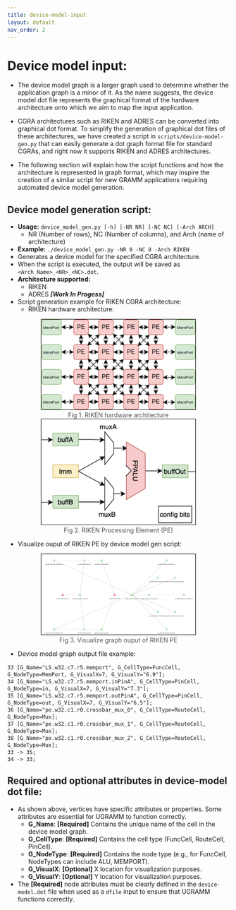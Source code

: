 ```yaml
---
title: device-model-input
layout: default
nav_order: 2
---
```


# Device model input:

- The device model graph is a larger graph used to determine whether the application graph is a minor of it. As the name suggests, the device model dot file represents the graphical format of the hardware architecture onto which we aim to map the input application.

- CGRA architectures such as RIKEN and ADRES can be converted into graphical dot format. To simplify the generation of graphical dot files of these architectures, we have created a script in `scripts/device-model-gen.py` that can easily generate a dot graph format file for standard CGRAs, and right now it supports RIKEN and ADRES architectures.

- The following section will explain how the script functions and how the architecture is represented in graph format, which may inspire the creation of a similar script for new GRAMM applications requiring automated device model generation.

## Device model generation script:
- **Usage:** `device_model_gen.py [-h] [-NR NR] [-NC NC] [-Arch ARCH]`
    - NR (Number of rows), NC (Number of columns), and Arch (name of architecture)
- **Example:** `./device_model_gen.py -NR 8 -NC 8 -Arch RIKEN`
- Generates a device model for the specified CGRA architecture.
- When the script is executed, the output will be saved as `<Arch_Name>_<NR>_<NC>.dot`.
- **Architecture supported:**
    - RIKEN
    - ADRES ***[Work In Progess]***
- Script generation example for RIKEN CGRA architecture:
    - RIKEN hardware architecture:
<div style="text-align: center;">
    <img src="../../assets/Riken_arch.png" alt="Fig 1. RIKEN hardware architecture" style="border: 1px solid black; width: 350px;">
    <figcaption style="font-size: 14px; color: #555;">Fig 1. RIKEN hardware architecture</figcaption>
</div>

<div style="text-align: center;">
    <img src="../../assets/riken_pe.png" alt="Fig 2. RIKEN Processing Element (PE)" style="border: 1px solid black; width: 350px;">
    <figcaption style="font-size: 14px; color: #555;">Fig 2. RIKEN Processing Element (PE)</figcaption>
</div>

- Visualize ouput of RIKEN PE by device model gen script: 
<div style="text-align: center;">
    <img src="../../assets/pe_dot_graph.jpeg" alt="Fig 3. Visualize graph ouput of RIKEN PE" style="border: 1px solid black; width: 350px;">
    <figcaption style="font-size: 14px; color: #555;">Fig 3. Visualize graph ouput of RIKEN PE</figcaption>
</div>

- Device model graph output file example:
```
33 [G_Name="LS.w32.c7.r5.memport", G_CellType=FuncCell, G_NodeType=MemPort, G_VisualX=7, G_VisualY="6.9"];
34 [G_Name="LS.w32.c7.r5.memport.inPinA", G_CellType=PinCell, G_NodeType=in, G_VisualX=7, G_VisualY="7.3"];
35 [G_Name="LS.w32.c7.r5.memport.outPinA", G_CellType=PinCell, G_NodeType=out, G_VisualX=7, G_VisualY="6.5"];
36 [G_Name="pe.w32.c1.r0.crossbar_mux_0", G_CellType=RouteCell, G_NodeType=Mux];
37 [G_Name="pe.w32.c1.r0.crossbar_mux_1", G_CellType=RouteCell, G_NodeType=Mux];
38 [G_Name="pe.w32.c1.r0.crossbar_mux_2", G_CellType=RouteCell, G_NodeType=Mux];
33 -> 35;
34 -> 33;
```

## Required and optional attributes in device-model dot file:

- As shown above, vertices have specific attributes or properties. Some attributes are essential for UGRAMM to function correctly.
    - **G_Name**: **[Required]** Contains the unique name of the cell in the device model graph.
    - **G_CellType**: **[Required]** Contains the cell type (FuncCell, RouteCell, PinCell).
    - **G_NodeType**: **[Required]** Contains the node type (e.g., for FuncCell, NodeTypes can include ALU, MEMPORT).
    - **G_VisualX**: **[Optional]** X location for visualization purposes.
    - **G_VisualY**: **[Optional]** Y location for visualization purposes.
- The **[Required]** node attributes must be clearly defined in the `device-model.dot` file when used as a `dfile` input to ensure that UGRAMM functions correctly.
